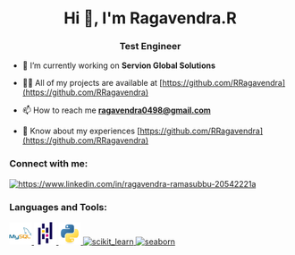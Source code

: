 <h1 align="center">Hi 👋, I'm Ragavendra.R</h1>
<h3 align="center">Test Engineer</h3>

- 🔭 I’m currently working on **Servion Global Solutions**

- 👨‍💻 All of my projects are available at [https://github.com/RRagavendra](https://github.com/RRagavendra)

- 📫 How to reach me **ragavendra0498@gmail.com**

- 📄 Know about my experiences [https://github.com/RRagavendra](https://github.com/RRagavendra)

<h3 align="left">Connect with me:</h3>
<p align="left">
<a href="https://linkedin.com/in/https://www.linkedin.com/in/ragavendra-ramasubbu-20542221a" target="blank"><img align="center" src="https://raw.githubusercontent.com/rahuldkjain/github-profile-readme-generator/master/src/images/icons/Social/linked-in-alt.svg" alt="https://www.linkedin.com/in/ragavendra-ramasubbu-20542221a" height="30" width="40" /></a>
</p>

<h3 align="left">Languages and Tools:</h3>
<p align="left"> <a href="https://www.mysql.com/" target="_blank" rel="noreferrer"> <img src="https://raw.githubusercontent.com/devicons/devicon/master/icons/mysql/mysql-original-wordmark.svg" alt="mysql" width="40" height="40"/> </a> <a href="https://pandas.pydata.org/" target="_blank" rel="noreferrer"> <img src="https://raw.githubusercontent.com/devicons/devicon/2ae2a900d2f041da66e950e4d48052658d850630/icons/pandas/pandas-original.svg" alt="pandas" width="40" height="40"/> </a> <a href="https://www.python.org" target="_blank" rel="noreferrer"> <img src="https://raw.githubusercontent.com/devicons/devicon/master/icons/python/python-original.svg" alt="python" width="40" height="40"/> </a> <a href="https://scikit-learn.org/" target="_blank" rel="noreferrer"> <img src="https://upload.wikimedia.org/wikipedia/commons/0/05/Scikit_learn_logo_small.svg" alt="scikit_learn" width="40" height="40"/> </a> <a href="https://seaborn.pydata.org/" target="_blank" rel="noreferrer"> <img src="https://seaborn.pydata.org/_images/logo-mark-lightbg.svg" alt="seaborn" width="40" height="40"/> </a> </p>

